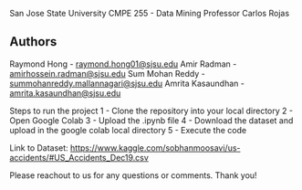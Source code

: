 San Jose State University
CMPE 255 - Data Mining
Professor Carlos Rojas

## Authors
Raymond Hong - raymond.hong01@sjsu.edu
Amir Radman - amirhossein.radman@sjsu.edu
Sum Mohan Reddy - summohanreddy.mallannagari@sjsu.edu
Amrita Kasaundhan - amrita.kasaundhan@sjsu.edu

Steps to run the project
1 - Clone the repository into your local directory
2 - Open Google Colab
3 - Upload the .ipynb file
4 - Download the dataset and upload in the google colab local directory
5 - Execute the code

Link to Dataset:
https://www.kaggle.com/sobhanmoosavi/us-accidents/#US_Accidents_Dec19.csv

Please reachout to us for any questions or comments. Thank you!
